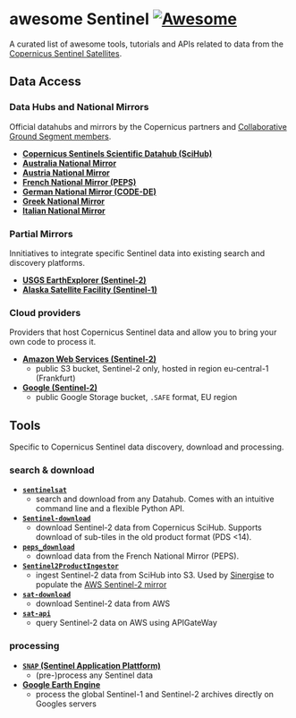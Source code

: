 # awesome Sentinel [![Awesome](https://cdn.rawgit.com/sindresorhus/awesome/d7305f38d29fed78fa85652e3a63e154dd8e8829/media/badge.svg)](https://github.com/sindresorhus/awesome)

A curated list of awesome tools, tutorials and APIs related to data from the [Copernicus Sentinel Satellites](http://www.copernicus.eu/main/sentinels).

## Data Access

### Data Hubs and National Mirrors
Official datahubs and mirrors by the Copernicus partners and [Collaborative Ground Segment members](https://sentinels.copernicus.eu/web/sentinel/missions/collaborative/national-points-of-contact).
- [**Copernicus Sentinels Scientific Datahub (SciHub)**](https://scihub.copernicus.eu/)
- [**Australia National Mirror**](http://www.copernicus.gov.au/)
- [**Austria National Mirror**](https://data.sentinel.zamg.ac.at/)
- [**French National Mirror (PEPS)**](https://peps.cnes.fr/rocket/)
- [**German National Mirror (CODE-DE)**](https://code-de.org/)
- [**Greek National Mirror**](https://sentinels.space.noa.gr/)
- [**Italian National Mirror**](http://collaborative.mt.asi.it/)

### Partial Mirrors
Innitiatives to integrate specific Sentinel data into existing search and discovery platforms.
- [**USGS EarthExplorer (Sentinel-2)**](https://earthexplorer.usgs.gov/)
- [**Alaska Satellite Facility (Sentinel-1)**](https://www.asf.alaska.edu/sentinel/)

### Cloud providers
Providers that host Copernicus Sentinel data and allow you to bring your own code to process it.
- [**Amazon Web Services (Sentinel-2)**](http://sentinel-pds.s3-website.eu-central-1.amazonaws.com/)
  - public S3 bucket, Sentinel-2 only, hosted in region eu-central-1 (Frankfurt)
- [**Google (Sentinel-2)**](https://console.cloud.google.com/storage/browser/gcp-public-data-sentinel-2/?pli=1)
  - public Google Storage bucket, `.SAFE` format, EU region
  
## Tools
Specific to Copernicus Sentinel data discovery, download and processing.

### search & download
- [**`sentinelsat`**](https://github.com/ibamacsr/sentinelsat)
  - search and download from any Datahub. Comes with an intuitive command line and a flexible Python API.
- [**`Sentinel-download`**](https://github.com/olivierhagolle/Sentinel-download)
  - download Sentinel-2 data from Copernicus SciHub. Supports download of sub-tiles in the old product format (PDS <14).
- [**`peps_download`**](https://github.com/olivierhagolle/peps_download)
  -  download data from the French National Mirror (PEPS).
- [**`Sentinel2ProductIngestor`**](https://github.com/sinergise/Sentinel2ProductIngestor)
  - ingest Sentinel-2 data from SciHub into S3. Used by [Sinergise](https://github.com/sinergise) to populate the [AWS Sentinel-2 mirror](http://sentinel-pds.s3-website.eu-central-1.amazonaws.com/)
- [**`sat-download`**](https://github.com/sat-utils/sat-download)
  - download Sentinel-2 data from AWS
- [**`sat-api`**](https://github.com/sat-utils/sat-api)
  - query Sentinel-2 data on AWS using APIGateWay


### processing
- [**`SNAP` (Sentinel Application Plattform)**](http://step.esa.int/main/toolboxes/snap/)
  - (pre-)process any Sentinel data
- [**Google Earth Engine**](https://earthengine.google.com/)
  - process the global Sentinel-1 and Sentinel-2 archives directly on Googles servers




